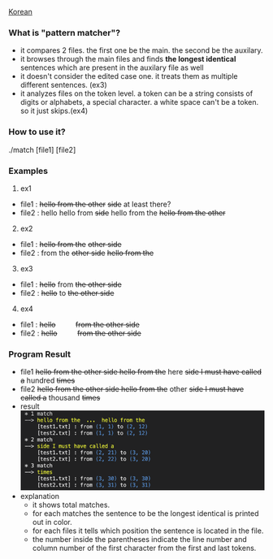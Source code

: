 [Korean](https://github.com/HooKim/Pattern-Matcher/blob/main/README.kr.md)

### What is "pattern matcher"?
+ it compares 2 files. the first one be the main. the second be the auxilary.
+ it browses through the main files and finds **the longest identical** sentences which are present in the auxilary file as well
+ it doesn't consider the edited case one. it treats them as multiple different sentences. (ex3)
+ it analyzes files on the token level. 
  a token can be a string consists of digits or alphabets, a special character. a white space can't be a token. so it just skips.(ex4)
  
### How to use it?
  ./match [file1] [file2]

### Examples
1. ex1
  + file1 : ~~hello from the other~~ ~~side~~ at least there? 
  + file2 : hello hello from ~~side~~ hello from the ~~hello from the other~~ 
2. ex2
  + file1 : ~~hello from the~~ ~~other side~~
  + file2 : from the ~~other side~~ ~~hello from the~~
3. ex3
  + file1 : ~~hello~~ from ~~the other side~~
  + file2 : ~~hello~~ to ~~the other side~~
4. ex4
  + file1 : ~~hello~~ $~~~~~~~~$ ~~from the other side~~
  + file2 : ~~hello~~
            $~~~~~~~~~$~~from the other side~~

### Program Result
+ file1
  ~~hello from the other side
  hello from the~~ here ~~side
  I must have called a~~ hundred ~~times~~
+ file2
  ~~hello from the other side
  hello from the~~ other ~~side
  I must have called a~~ thousand ~~times~~
+ result![program result](./result.png)  
+ explanation 
  + it shows total matches.
  + for each matches the sentence to be the longest identical is printed out in color.
  + for each files it tells which position the sentence is located in the file. 
  + the number inside the parentheses indicate the line number and column number of the first character from the first and last tokens.
